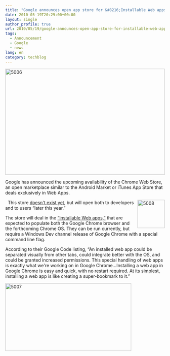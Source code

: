 ```yaml
---
title: "Google announces open app store for &#8216;Installable Web apps'"
date: 2010-05-19T20:29:00+00:00
layout: single
author_profile: true
url: 2010/05/19/google-announces-open-app-store-for-installable-web-apps/
tags:
  - Announcement
  - Google
  - news
lang: en
category: techblog
---
```

[<img title="5006" border="0" alt="5006" src="http://lh4.ggpht.com/_vaUVXcmC3OI/S_RC_6oAfqI/AAAAAAAACPs/nUrSlB1vW64/5006_thumb%5B2%5D.jpg?imgmax=800" width="504" height="334" />](http://lh3.ggpht.com/_vaUVXcmC3OI/S_RC9FF6NDI/AAAAAAAACPo/F8p8WLVanXg/s1600-h/5006%5B4%5D.jpg) 

Google has announced the upcoming availability of the Chrome Web Store, an open marketplace similar to the Android Market or iTunes App Store that deals exclusively in Web Apps.

 [<img title="5008" border="0" alt="5008" align="right" src="http://lh4.ggpht.com/_vaUVXcmC3OI/S_RDEF4DRDI/AAAAAAAACP0/9f6yWQYI0ms/5008_thumb%5B2%5D.jpg?imgmax=800" width="86" height="89" />](http://lh4.ggpht.com/_vaUVXcmC3OI/S_RDB7NkysI/AAAAAAAACPw/EHBpyhHmsiE/s1600-h/5008%5B4%5D.jpg) This store [doesn't exist yet](https://chrome.google.com/webstore), but will open both to developers and to users “later this year.” 

The store will deal in the [“installable Web apps,”](http://code.google.com/chrome/apps/) that are expected to populate both the Google Chrome browser and the forthcoming Chrome OS. They can be run currently, but require a Windows Dev channel release of Google Chrome with a special command line flag. 

According to their Google Code listing, “An installed web app could be separated visually from other tabs, could integrate better with the OS, and could be granted increased permissions. This special handling of web apps is exactly what we're working on in Google Chrome&#8230;Installing a web app in Google Chrome is easy and quick, with no restart required. At its simplest, installing a web app is like creating a super-bookmark to it.” </p> 

[<img title="5007" border="0" alt="5007" src="http://lh5.ggpht.com/_vaUVXcmC3OI/S_RDKoiyXgI/AAAAAAAACP8/Tg14Fp02EEw/5007_thumb%5B2%5D.jpg?imgmax=800" width="398" height="213" />](http://lh6.ggpht.com/_vaUVXcmC3OI/S_RDGWZUeQI/AAAAAAAACP4/5_GoQRgz63I/s1600-h/5007%5B4%5D.jpg)